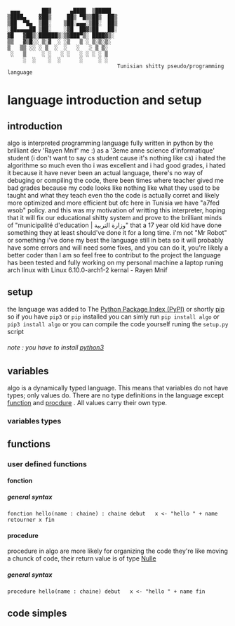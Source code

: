 `
         ▄▄▄       ██▓      ▄████  ▒█████  
        ▒████▄    ▓██▒     ██▒ ▀█▒▒██▒  ██▒
        ▒██  ▀█▄  ▒██░    ▒██░▄▄▄░▒██░  ██▒
        ░██▄▄▄▄██ ▒██░    ░▓█  ██▓▒██   ██░
        ▓█   ▓██▒░██████▒░▒▓███▀▒░ ████▓▒░
        ▒▒   ▓▒█░░ ▒░▓  ░ ░▒   ▒ ░ ▒░▒░▒░ 
         ▒   ▒▒ ░░ ░ ▒  ░  ░   ░   ░ ▒ ▒░ 
         ░   ▒     ░ ░   ░ ░   ░ ░ ░ ░ ▒  
             ░  ░    ░  ░      ░     ░ ░  
                                          
     Tunisian shitty pseudo/programming language
`
# language introduction and setup
## introduction
algo is interpreted programming language fully written in python by the brilliant dev 'Rayen Mnif' me :)
as a '3eme anne science d'informatique' student (i don't want to say cs student cause it's nothing like cs) i hated the algorithme so much even tho i was excellent and i had good grades, i hated it because it have never been an actual language, there's no way of debuging or compiling the code, there been times where teacher gived me bad grades because my code looks like nothing like what they used to be taught and what they teach even tho the code is actually corret and likely more optimized and more efficient but ofc here in Tunisia we have "a7fed wsob" policy.
and this was my motivation of writting this interpreter, hoping that it will fix our educational shitty system and prove to the brilliant minds of "municipalité d'education |  وزارة التربية" that a 17 year old kid have done something they at least should've done it for a long time.
i'm not "Mr Robot" or something i've done my best the language still in beta so it will probably have some errors and will need some fixes, and you can do it, you're likely a better coder than I am so feel free to contribut to the project
the language has been tested and fully working on my personal machine a laptop runing arch linux with Linux 6.10.0-arch1-2 kernal 
\- Rayen Mnif 
## setup
the language was added to The [Python Package Index (PyPI)](https://pypi.org/) or shortly [pip](https://pypi.org/) so if you have `pip3` or `pip` installed you can simly run
`pip install algo`
or
`pip3 install algo`
or you can compile the code yourself runing the `setup.py` script
###### note : you have to install [python3](https://www.python.org/downloads/)

## variables
algo is a dynamically typed language. This means that variables do not have types; only values do. There are no type definitions in the language except [function](###function) and [procdure](###procedure) . All values carry their own type.
### variables types


## functions
### user defined functions
#### fonction

##### general syntax
`fonction hello(name : chaine) : chaine
  debut  
    x <- "hello " + name
    retourner x
  fin
`
#### procedure
procedure in algo are more likely for organizing the code they're like moving a chunck of code, their return value is of type [Nulle](####Nulle)
##### general syntax
`procedure hello(name : chaine)
  debut  
    x <- "hello " + name
  fin
`


## code simples
